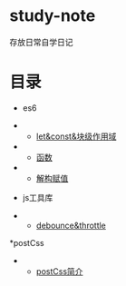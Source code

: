 # study-note
存放日常自学日记


# 目录

* es6
* * [let&const&块级作用域](/es6/let&const&块级作用域.md)
* * [函数](/es6/函数.md)
* * [解构赋值](/es6/解构赋值.md)

* js工具库
* * [debounce&throttle](/js工具库/debounce&throttle.md)

*postCss
* * [postCss简介](/postCss/postCss简介.md)